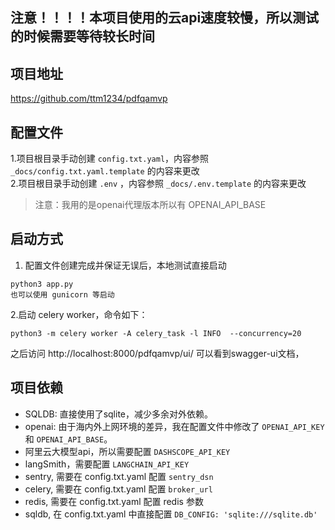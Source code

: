
## 注意！！！！本项目使用的云api速度较慢，所以测试的时候需要等待较长时间

## 项目地址
https://github.com/ttm1234/pdfqamvp

## 配置文件
1.项目根目录手动创建 `config.txt.yaml`，内容参照 `_docs/config.txt.yaml.template` 的内容来更改  
2.项目根目录手动创建 `.env` ，内容参照 `_docs/.env.template` 的内容来更改  
> 注意：我用的是openai代理版本所以有 OPENAI_API_BASE

## 启动方式
1. 配置文件创建完成并保证无误后，本地测试直接启动 
```
python3 app.py
也可以使用 gunicorn 等启动
```
2.启动 celery worker，命令如下：
```
python3 -m celery worker -A celery_task -l INFO  --concurrency=20
```

之后访问 http://localhost:8000/pdfqamvp/ui/ 可以看到swagger-ui文档，

## 项目依赖
- SQLDB: 直接使用了sqlite，减少多余对外依赖。
- openai: 由于海内外上网环境的差异，我在配置文件中修改了 `OPENAI_API_KEY` 和 `OPENAI_API_BASE`。
- 阿里云大模型api，所以需要配置 `DASHSCOPE_API_KEY`
- langSmith，需要配置 `LANGCHAIN_API_KEY`
- sentry, 需要在 config.txt.yaml 配置 `sentry_dsn`
- celery, 需要在 config.txt.yaml 配置 `broker_url`
- redis, 需要在 config.txt.yaml 配置 redis 参数
- sqldb, 在 config.txt.yaml 中直接配置 `DB_CONFIG: 'sqlite:///sqlite.db'`
